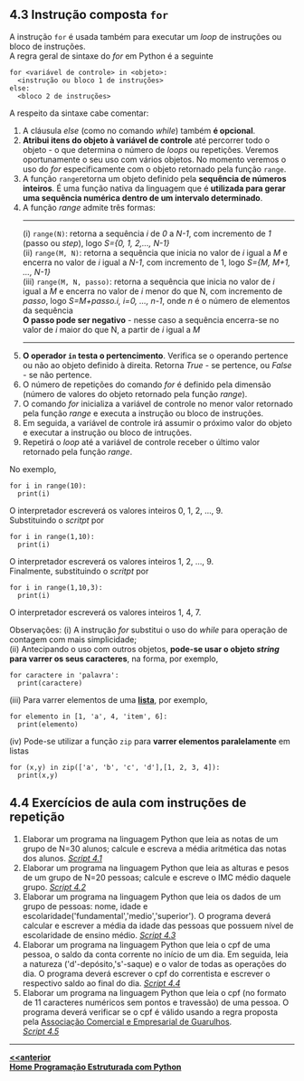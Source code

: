 ## 4.3 Instrução composta `for` 
A instrução `for` é usada também para executar um *loop* de instruções ou bloco de instruções.  
A regra geral de sintaxe do *for* em Python é a seguinte  
```
for <variável de controle> in <objeto>:
  <instrução ou bloco 1 de instruções>
else:
  <bloco 2 de instruções>
```
A respeito da sintaxe cabe comentar:
1. A cláusula *else* (como no comando *while*) também **é opcional**.
2. **Atribui itens do objeto à variável de controle** até percorrer todo o objeto - o que determina o número de *loops* ou repetições. Veremos oportunamente o seu uso com vários objetos. No momento veremos o uso do *for* especificamente com o objeto retornado pela função `range`.
3. A função `range`retorna um objeto definido pela **sequência de números inteiros**.
  É uma função nativa da linguagem que é **utilizada para gerar uma sequência numérica dentro de um intervalo determinado**.
4. A função *range* admite três formas:  
    ___
    (i) `range(N)`: retorna a sequência *i* de *0* a *N-1*, com incremento de *1* (passo ou *step*), logo *S={0, 1, 2,..., N-1}*    
    (ii) `range(M, N)`: retorna a sequência que inicia no valor de *i* igual a *M* e encerra no valor de *i* igual a *N-1*, com incremento de 1, logo *S={M, M+1, ..., N-1}*    
    (iii) `range(M, N, passo)`: retorna a sequência que inicia no valor de *i* igual a *M* e encerra no valor de *i* menor do que N, com incremento de *passo*, logo *S=M+passo.i, i=0, ..., n-1*, onde *n* é o número de elementos da sequência  
      **O passo pode ser negativo** - nesse caso a sequência encerra-se no valor de *i* maior do que N, a partir de *i* igual a *M*  
      ___
5. **O operador `in` testa o pertencimento**. Verifica se o operando pertence ou não ao objeto definido à direita. Retorna *True* - se pertence, ou *False* - se não pertence.
3. O número de repetições do comando *for* é definido pela dimensão (número de valores do objeto retornado pela função *range*).
4. O comando *for* inicializa a variável de controle no menor valor retornado pela função *range* e executa a instrução ou bloco de instruções.  
5. Em seguida, a variável de controle irá assumir o próximo valor do objeto e executar a instrução ou bloco de intruções.
6. Repetirá o *loop* até a variável de controle receber o último valor retornado pela função *range*.  

No exemplo,  
```
for i in range(10):
  print(i)
```
O interpretador escreverá os valores inteiros 0, 1, 2, ..., 9.  
Substituindo o *scritpt* por  
```
for i in range(1,10):
  print(i)
``` 
O interpretador escreverá os valores inteiros 1, 2, ..., 9.  
Finalmente, substituindo o *scritpt* por  
```
for i in range(1,10,3):
  print(i)
```
O interpretador escreverá os valores inteiros 1, 4, 7.  

Observações:
(i) A instrução *for* substitui o uso do *while* para operação de contagem com mais simplicidade;  
(ii) Antecipando o uso com outros objetos, **pode-se usar o objeto *string* para varrer os seus caracteres**, na forma, por exemplo,     
```
for caractere in 'palavra':
  print(caractere)
```  
(iii) Para varrer elementos de uma **[lista](https://github.com/claytonjasilva/claytonjasilva.github.io/blob/main/prog_aulas/prog_listas.md)**, por exemplo,
```
for elemento in [1, 'a', 4, 'item', 6]:
  print(elemento)
```  
(iv) Pode-se utilizar a função `zip` para **varrer elementos paralelamente** em listas   
```
for (x,y) in zip(['a', 'b', 'c', 'd'],[1, 2, 3, 4]):
  print(x,y)
```

## 4.4 Exercícios de aula com instruções de repetição
1. Elaborar um programa na linguagem Python que leia as notas de um grupo de N=30 alunos; calcule e escreva a média aritmética das notas dos alunos.  [*Script 4.1*](https://github.com/claytonjasilva/prog_exemplos/blob/main/le30Notas.py)   
2. Elaborar um programa na linguagem Python que leia as alturas e pesos de um grupo de N=20 pessoas; calcule e escreve o IMC médio daquele grupo. [*Script 4.2*](https://github.com/claytonjasilva/prog_exemplos/blob/main/calcIMC20pessoas.py)
3. Elaborar um programa na linguagem Python que leia os dados de um grupo de pessoas: nome, idade e escolaridade('fundamental','medio','superior'). O programa deverá calcular e escrever a média da idade das pessoas que possuem nível de escolaridade de ensino médio. [*Script 4.3*](https://github.com/claytonjasilva/prog_exemplos/blob/main/classEscol.py)
4. Elaborar um programa na linguagem Python que leia o cpf de uma pessoa, o saldo da conta corrente no início de um dia. Em seguida, leia a natureza ('d'-depósito,'s'-saque) e o valor de todas as operações do dia. O programa deverá escrever o cpf do correntista e escrever o respectivo saldo ao final do dia. [*Script 4.4*](https://github.com/claytonjasilva/prog_exemplos/blob/main/calcSaldo.py)  
5. Elaborar um programa na linguagem Python que leia o cpf (no formato de 11 caracteres numéricos sem pontos e travessão) de uma pessoa. O programa deverá verificar se o cpf é válido usando a regra proposta pela [Associação Comercial e Empresarial de Guarulhos](https://www.aceguarulhos.com.br/blog/como-saber-se-um-cpf-e-verdadeiro/#gsc.tab=0).  
[*Script 4.5*](https://github.com/claytonjasilva/prog_exemplos/blob/main/testaCPF.py)

___
**[<<anterior](prog_repeticaowhile.md)**      
**[Home Programação Estruturada com Python](https://github.com/claytonjasilva/claytonjasilva.github.io/blob/main/progPython_aulas.md)**  
